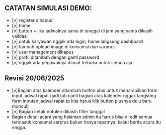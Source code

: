 ## CATATAN SIMULASI DEMO:
- [v] register dihapus  
- [v] home
- [v] button + jika jadwalnya sama di tanggal di jam yang sama dikasih validasi 
- [v] untuk karyawan nggak ada login, home langsung dashboard
- [v] tambah upload image di konsumsi dan sarpras 
- [v] user management dihapus 
- [v] profil ditambah dengan ganti password
- [v] nggak ada pegawainya dibuat terbuka untuk semua aja

## Revisi 20/06/2025
- [v]Bagian atas kalender ditambah button plus untuk menampilkan form input jadwal rapat
  (jadi tuh nanti bagian atas kalender nggak langsung form inputan jadwal rapat tp kita
  harus klik button plusnya dulu baru muncul)
- [v] Bagian cetak notulen dikasih filter tanggal
- Bagian detail acara yang halaman admin itu harus bisa di edit semua termasuk konsumsi
  sarpras bukan hanya rapatnya. kalau berita acara itu engga.
